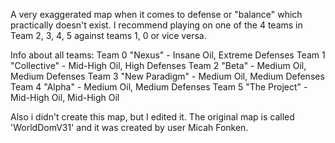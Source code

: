 A very exaggerated map when it comes to defense or "balance" which practically doesn't exist. 
I recommend playing on one of the 4 teams in Team 2, 3, 4, 5 against teams 1, 0 or vice versa.

Info about all teams:
Team 0 "Nexus" - Insane Oil, Extreme Defenses 
Team 1 "Collective" - Mid-High Oil, High Defenses
Team 2 "Beta" - Medium Oil, Medium Defenses
Team 3 "New Paradigm" - Medium Oil, Medium Defenses
Team 4 "Alpha" - Medium Oil, Medium Defenses
Team 5 "The Project" - Mid-High Oil, Mid-High Oil

Also i didn't create this map, but I edited it. The original map is called 'WorldDomV31' 
and it was created by user Micah Fonken.
